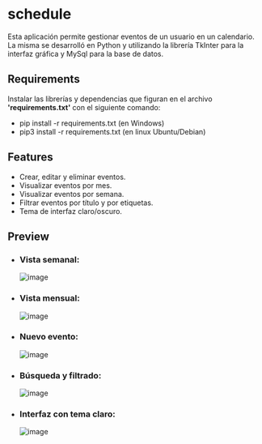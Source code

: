 # schedule
Esta aplicación permite gestionar eventos de un usuario en un calendario. La misma se desarrolló en Python y utilizando la librería TkInter para la interfaz gráfica y MySql para la base de datos.
## Requirements
Instalar las librerías y dependencias que figuran en el archivo **'requirements.txt'** con el siguiente comando:
- pip install -r requirements.txt (en Windows)
- pip3 install -r requirements.txt (en linux Ubuntu/Debian)

## Features
- Crear, editar y eliminar eventos.
- Visualizar eventos por mes.
- Visualizar eventos por semana.
- Filtrar eventos por título y por etiquetas.
- Tema de interfaz claro/oscuro.

## Preview
- ### Vista semanal:
  
  ![image](https://github.com/rmarting13/schedule/assets/100733782/f610345f-7db9-49c7-9d55-d7bec7514aa5)
  
- ### Vista mensual:
  
  ![image](https://github.com/rmarting13/schedule/assets/100733782/bc776514-c5b5-42d5-89f3-5e49cea6a0b9)
  
- ### Nuevo evento:
  
  ![image](https://github.com/rmarting13/schedule/assets/100733782/e70bf16c-b45a-42f7-b82e-1d65b80e9404)

  
- ### Búsqueda y filtrado:
  
  ![image](https://github.com/rmarting13/schedule/assets/100733782/0505d751-e2cd-49b0-87f3-d54a6ab39535)
  
- ### Interfaz con tema claro:
  
  ![image](https://github.com/rmarting13/schedule/assets/100733782/d9372435-2d92-4d14-90ef-7026045530d1)




